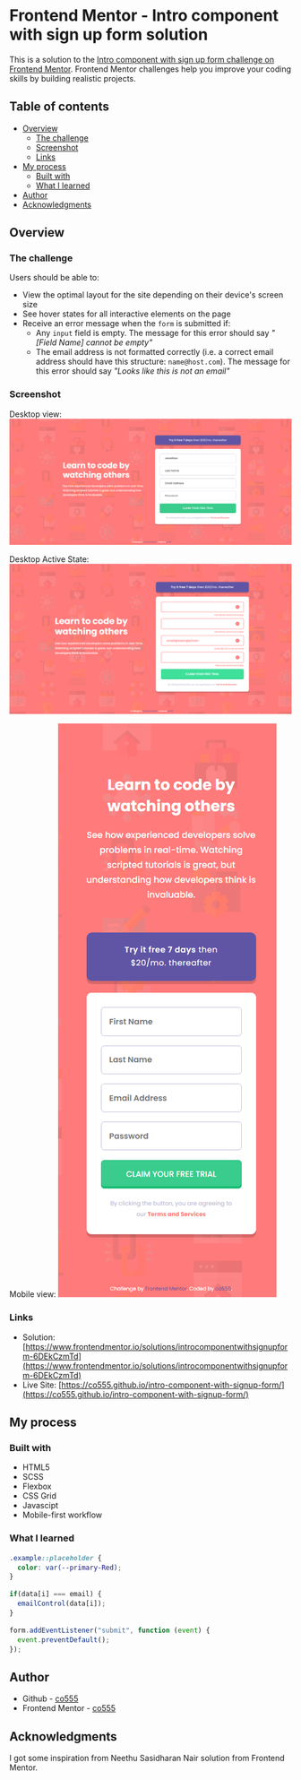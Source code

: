 # Frontend Mentor - Intro component with sign up form solution

This is a solution to the [Intro component with sign up form challenge on Frontend Mentor](https://www.frontendmentor.io/challenges/intro-component-with-signup-form-5cf91bd49edda32581d28fd1). Frontend Mentor challenges help you improve your coding skills by building realistic projects. 

## Table of contents

- [Overview](#overview)
  - [The challenge](#the-challenge)
  - [Screenshot](#screenshot)
  - [Links](#links)
- [My process](#my-process)
  - [Built with](#built-with)
  - [What I learned](#what-i-learned)
- [Author](#author)
- [Acknowledgments](#acknowledgments)

## Overview

### The challenge

Users should be able to:

- View the optimal layout for the site depending on their device's screen size
- See hover states for all interactive elements on the page
- Receive an error message when the `form` is submitted if:
  - Any `input` field is empty. The message for this error should say *"[Field Name] cannot be empty"*
  - The email address is not formatted correctly (i.e. a correct email address should have this structure: `name@host.com`). The message for this error should say *"Looks like this is not an email"*

### Screenshot

Desktop view:
![](./design/co555_intro-component-with-signup-form_desktop.png)

Desktop Active State:
![](./design/co555_intro-component-with-signup-form_active-desktop.png)

Mobile view:
![](./design/co555_intro-component-with-signup-form_mobile.png)



### Links

- Solution: [https://www.frontendmentor.io/solutions/introcomponentwithsignupform-6DEkCzmTd](https://www.frontendmentor.io/solutions/introcomponentwithsignupform-6DEkCzmTd)
- Live Site: [https://co555.github.io/intro-component-with-signup-form/](https://co555.github.io/intro-component-with-signup-form/)


## My process

### Built with

- HTML5
- SCSS
- Flexbox
- CSS Grid
- Javascipt
- Mobile-first workflow

### What I learned

```css
.example::placeholder {
  color: var(--primary-Red);
}
```
```js
if(data[i] === email) {
  emailControl(data[i]);
}
```
```js
form.addEventListener("submit", function (event) {
  event.preventDefault();
});
```

## Author

- Github - [co555](https://github.com/co555)
- Frontend Mentor - [co555](https://www.frontendmentor.io/profile/co555)

## Acknowledgments

I got some inspiration from Neethu Sasidharan Nair solution from Frontend Mentor.

